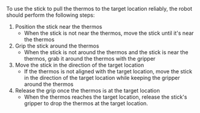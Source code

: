To use the stick to pull the thermos to the target location reliably, the robot should perform the following steps:

1. Position the stick near the thermos
    - When the stick is not near the thermos, move the stick until it's near the thermos
2. Grip the stick around the thermos
    - When the stick is not around the thermos and the stick is near the thermos, grab it around the thermos with the gripper
3. Move the stick in the direction of the target location
    - If the thermos is not aligned with the target location, move the stick in the direction of the target location while keeping the gripper around the thermos
4. Release the grip once the thermos is at the target location
    - When the thermos reaches the target location, release the stick's gripper to drop the thermos at the target location.